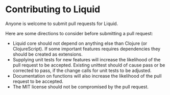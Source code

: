 # Contributing to Liquid
Anyone is welcome to submit pull requests for Liquid.

Here are some directions to consider before submitting a pull request:

* Liquid core should not depend on anything else than Clojure (or ClojureScript). If some important features requires dependencies they should be created as extensions.
* Supplying unit tests for new features will increase the likelihood of the pull request to be accepted. Existing unittest should of cause pass or be corrected to pass, if the change calls for unit tests to be adjusted.
* Documentation on functions will also increase the likelihood of the pull request to be accepted.
* The MIT license should not be compromised by the pull request.